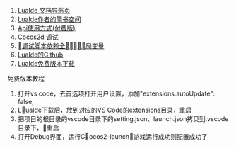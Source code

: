

1. [LuaIde 文档导航页](http://www.cnblogs.com/k0204/p/7189469.html)   
2. [LuaIde作者的简书空间](http://www.jianshu.com/u/58b80c039a84)
3. [Api使用方式(付费版)](http://www.jianshu.com/p/0ddcf97db97c)
4. [Cocos2d 调试](https://www.cnblogs.com/k0204/p/7189473.html)
5. [调试脚本依赖全局变量](http://blog.csdn.net/zwc2xm/article/details/51684107)
6. [LuaIde的Github](https://github.com/k0204/LuaIde)
7. [LuaIde免费版本下载](http://blog.csdn.net/luaide/article/details/75195385)

免费版本教程
1. 打开vs code，去首选项打开用户设置，添加"extensions.autoUpdate": false,
2. LuaIde下载后，放到对应的VS Code的extensions目录，重启
3. 把项目的根目录的vscode目录下的setting.json、launch.json拷贝到.vscode目录下，重启
4. 打开Debug界面，运行Cocos2-launch，游戏运行成功则配置成功了